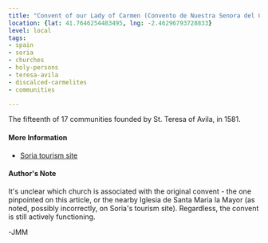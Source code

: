 ```yaml
---
title: "Convent of our Lady of Carmen (Convento de Nuestra Senora del Carmen)"
location: {lat: 41.7646254483495, lng: -2.46296793728833}
level: local
tags:
- spain
- soria
- churches
- holy-persons
- teresa-avila
- discalced-carmelites
- communities

---
```



The fifteenth of 17 communities founded by St. Teresa of Avila, in 1581.

#### More Information

* [Soria tourism site](https://www.turismosoria.es/en/what-to-see/monuments/convent-of-el-carmen/)




#### Author's Note

It's unclear which church is associated with the original convent - the one pinpointed on this article, or the nearby Iglesia de Santa Maria la Mayor (as noted, possibly incorrectly, on Soria's tourism site).  Regardless, the convent is still actively functioning.

-JMM




